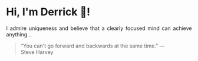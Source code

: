 # Hi, I'm Derrick 👋!
<p align="justify">I admire uniqueness and believe that a clearly focused mind can achieve anything...</p> 
<!-- #quote-start -->
<blockquote>&ldquo;You can't go forward and backwards at the same time.&rdquo; &mdash; <footer>Steve Harvey</footer></blockquote>
<!-- #quote-end -->
